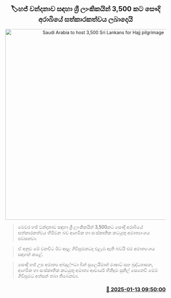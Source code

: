 <p align='center'><b><h2 align='center' title='Saudi Arabia to host 3,500 Sri Lankans for Hajj pilgrimage'>🏷හජ් වන්දනාව සඳහා ශ්‍රී ලාංකිකයින් 3,500 කට සෞදි අරාබියේ සත්කාරකත්වය ලබාදෙයි</h2></b></p>
<p align='center'><img src='https://helakuru.sgp1.cdn.digitaloceanspaces.com/esana/images/lib/hajj-festival.jpg' width='600' alt='Saudi Arabia to host 3,500 Sri Lankans for Hajj pilgrimage'></p>

> මෙවර හජ් වන්දනාව සඳහා ශ්‍රී ලාංකිකයින් 3,500කට සෞදි අරාබි​යේ සත්කාරකත්වය හිමිවන බව ආගමික හා සංස්කෘතික කටයුතු අමාත්‍යාංශය පවසනවා.

> ඒ අනුව මේ වනවිට ඊට අදාළ ගිවිසුමකටද එළැඹ ඇති බවයි එම අමාත්‍යංශය සඳහන් කළේ.

> සෞදි හජ් උප අමාත්‍ය අබ්දුල්ෆටා බින් සුලෙයිමාන් මාෂාට් සහ බුද්ධශාසන, ආගමික හා සංස්කෘතික කටයුතු අමාත්‍ය ආචාර්ය හිනිදුම සුනිල් සෙනෙවි මෙම ගිවිසුමට අත්සන් තබා තිබෙනවා.



<h3 align='right'><a href='https://www.helakuru.lk/esana/p/106546/'>📅 2025-01-13 09:50:00</a></h3>
